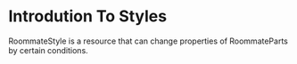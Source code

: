 # Introdution To Styles

RoommateStyle is a resource that can change properties of RoommateParts by certain conditions.
